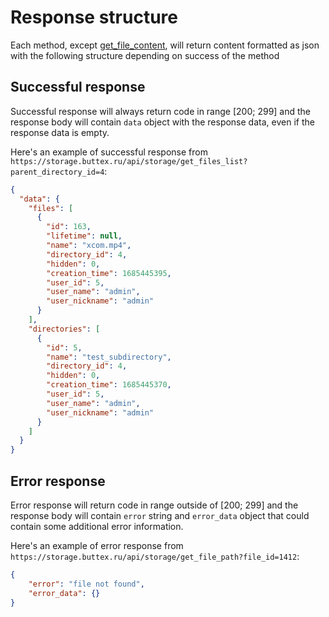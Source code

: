 # Response structure
Each method, except [get_file_content](methods/storage/get_file_content.md), will return content formatted as json 
with the following structure depending on success of the method

## Successful response
Successful response will always return code in range [200; 299]
and the response body will contain `data` object with the response data,
even if the response data is empty.

Here's an example of successful response from `https://storage.buttex.ru/api/storage/get_files_list?parent_directory_id=4`:
```json
{
  "data": {
    "files": [
      {
        "id": 163,
        "lifetime": null,
        "name": "xcom.mp4",
        "directory_id": 4,
        "hidden": 0,
        "creation_time": 1685445395,
        "user_id": 5,
        "user_name": "admin",
        "user_nickname": "admin"
      }
    ],
    "directories": [
      {
        "id": 5,
        "name": "test_subdirectory",
        "directory_id": 4,
        "hidden": 0,
        "creation_time": 1685445370,
        "user_id": 5,
        "user_name": "admin",
        "user_nickname": "admin"
      }
    ]
  }
}
```

## Error response
Error response will return code in range outside of [200; 299]
and the response body will contain `error` string and `error_data` object
that could contain some additional error information.

Here's an example of error response from `https://storage.buttex.ru/api/storage/get_file_path?file_id=1412`:
```json
{
	"error": "file not found",
	"error_data": {}
}
```